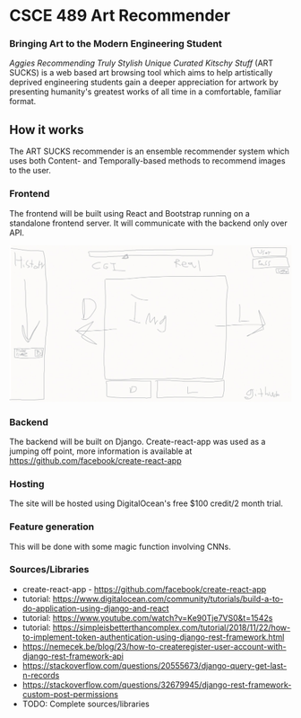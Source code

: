 # CSCE 489 Art Recommender

### Bringing Art to the Modern Engineering Student

_Aggies Recommending Truly Stylish Unique Curated Kitschy Stuff_ (ART SUCKS) is a web based art browsing tool which aims to help artistically deprived engineering students gain a deeper appreciation for artwork by presenting humanity's greatest works of all time in a comfortable, familiar format. 

## How it works

The ART SUCKS recommender is an ensemble recommender system which uses both Content- and Temporally-based methods to recommend images to the user. 

### Frontend

The frontend will be built using React and Bootstrap running on a standalone frontend server. It will communicate with the backend only over API.

![UI layout](./images/UI_Sketch.png)

### Backend

The backend will be built on Django. Create-react-app was used as a jumping off point, more information is available at https://github.com/facebook/create-react-app

### Hosting

The site will be hosted using DigitalOcean's free $100 credit/2 month trial.

### Feature generation

This will be done with some magic function involving CNNs.

### Sources/Libraries
* create-react-app - https://github.com/facebook/create-react-app
* tutorial: https://www.digitalocean.com/community/tutorials/build-a-to-do-application-using-django-and-react
* tutorial: https://www.youtube.com/watch?v=Ke90Tje7VS0&t=1542s
* tutorial: https://simpleisbetterthancomplex.com/tutorial/2018/11/22/how-to-implement-token-authentication-using-django-rest-framework.html
* https://nemecek.be/blog/23/how-to-createregister-user-account-with-django-rest-framework-api
* https://stackoverflow.com/questions/20555673/django-query-get-last-n-records
* https://stackoverflow.com/questions/32679945/django-rest-framework-custom-post-permissions
* TODO: Complete sources/libraries

